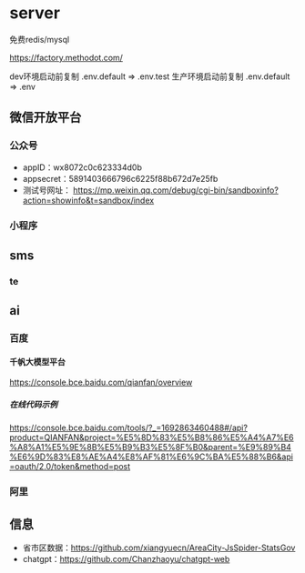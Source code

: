 # server

免费redis/mysql

https://factory.methodot.com/

dev环境启动前复制 .env.default => .env.test
生产环境启动前复制 .env.default => .env

## 微信开放平台

### 公众号

- appID：wx8072c0c623334d0b 
- appsecret：5891403666796c6225f88b672d7e25fb 
- 测试号网址： https://mp.weixin.qq.com/debug/cgi-bin/sandboxinfo?action=showinfo&t=sandbox/index


### 小程序

## sms

### te

## ai

### 百度

#### 千帆大模型平台
https://console.bce.baidu.com/qianfan/overview

##### 在线代码示例
https://console.bce.baidu.com/tools/?_=1692863460488#/api?product=QIANFAN&project=%E5%8D%83%E5%B8%86%E5%A4%A7%E6%A8%A1%E5%9E%8B%E5%B9%B3%E5%8F%B0&parent=%E9%89%B4%E6%9D%83%E8%AE%A4%E8%AF%81%E6%9C%BA%E5%88%B6&api=oauth/2.0/token&method=post


### 阿里

## 信息

- 省市区数据：https://github.com/xiangyuecn/AreaCity-JsSpider-StatsGov
- chatgpt：https://github.com/Chanzhaoyu/chatgpt-web
